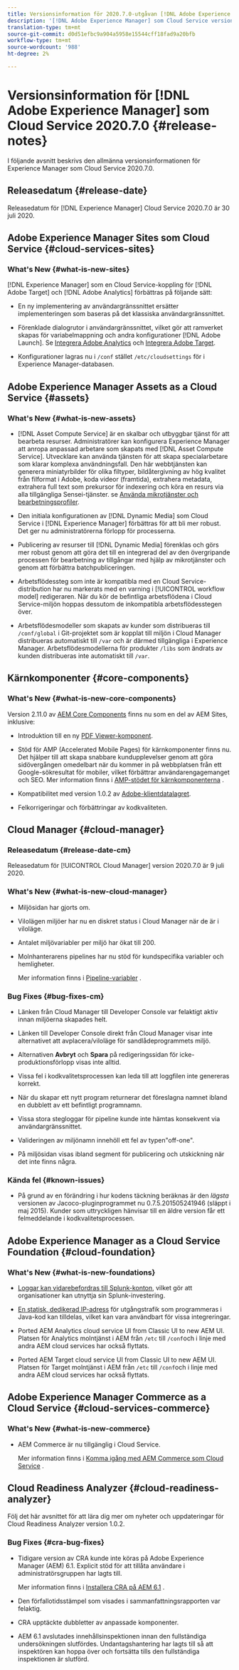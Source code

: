 ```yaml
---
title: Versionsinformation för 2020.7.0-utgåvan [!DNL Adobe Experience Manager] av en Cloud Service.
description: '[!DNL Adobe Experience Manager] som Cloud Service versionsinformation för 2020.7.0.'
translation-type: tm+mt
source-git-commit: d0d51efbc9a904a5958e15544cff18fad9a20bfb
workflow-type: tm+mt
source-wordcount: '988'
ht-degree: 2%

---
```



# Versionsinformation för [!DNL Adobe Experience Manager] som Cloud Service 2020.7.0 {#release-notes}

I följande avsnitt beskrivs den allmänna versionsinformationen för Experience Manager som Cloud Service 2020.7.0.

## Releasedatum {#release-date}

Releasedatum för [!DNL Experience Manager] Cloud Service 2020.7.0 är 30 juli 2020.

## Adobe Experience Manager Sites som Cloud Service {#cloud-services-sites}

### What&#39;s New {#what-is-new-sites}

[!DNL Experience Manager] som en Cloud Service-koppling för [!DNL Adobe Target] och [!DNL Adobe Analytics] förbättras på följande sätt:

* En ny implementering av användargränssnittet ersätter implementeringen som baseras på det klassiska användargränssnittet.

* Förenklade dialogrutor i användargränssnittet, vilket gör att ramverket skapas för variabelmappning och andra konfigurationer [!DNL Adobe Launch]. Se [Integrera Adobe Analytics](https://docs.adobe.com/content/help/en/experience-manager-cloud-service/sites/integrations/integrating-adobe-analytics.html) och [Integrera Adobe Target](https://docs.adobe.com/content/help/en/experience-manager-cloud-service/sites/integrations/integrating-adobe-target.html).

* Konfigurationer lagras nu i `/conf` stället `/etc/cloudsettings` för i Experience Manager-databasen.

## Adobe Experience Manager Assets as a Cloud Service {#assets}

### What&#39;s New {#what-is-new-assets}

* [!DNL Asset Compute Service] är en skalbar och utbyggbar tjänst för att bearbeta resurser. Administratörer kan konfigurera Experience Manager att anropa anpassad arbetare som skapats med [!DNL Asset Compute Service]. Utvecklare kan använda tjänsten för att skapa specialarbetare som klarar komplexa användningsfall. Den här webbtjänsten kan generera miniatyrbilder för olika filtyper, bildåtergivning av hög kvalitet från filformat i Adobe, koda videor (framtida), extrahera metadata, extrahera full text som prekursor för indexering och köra en resurs via alla tillgängliga Sensei-tjänster. se [Använda mikrotjänster och bearbetningsprofiler](/help/assets/asset-microservices-configure-and-use.md).

* Den initiala konfigurationen av [!DNL Dynamic Media] som Cloud Service i [!DNL Experience Manager] förbättras för att bli mer robust. Det ger nu administratörerna förlopp för processerna.

* Publicering av resurser till [!DNL Dynamic Media] förenklas och görs mer robust genom att göra det till en integrerad del av den övergripande processen för bearbetning av tillgångar med hjälp av mikrotjänster och genom att förbättra batchpubliceringen.

* Arbetsflödessteg som inte är kompatibla med en Cloud Service-distribution har nu markerats med en varning i [!UICONTROL workflow model] redigeraren. När du kör de befintliga arbetsflödena i Cloud Service-miljön hoppas dessutom de inkompatibla arbetsflödesstegen över.

* Arbetsflödesmodeller som skapats av kunder som distribueras till `/conf/global` i Git-projektet som är kopplat till miljön i Cloud Manager distribueras automatiskt till `/var` och är därmed tillgängliga i Experience Manager. Arbetsflödesmodellerna för produkter `/libs` som ändrats av kunden distribueras inte automatiskt till `/var`.

## Kärnkomponenter {#core-components}

### What&#39;s New {#what-is-new-core-components}

Version 2.11.0 av [AEM Core Components](https://docs.adobe.com/content/help/en/experience-manager-core-components/using/introduction.html) finns nu som en del av AEM Sites, inklusive:

* Introduktion till en ny [PDF Viewer-komponent](https://aemcomponents.dev/content/core-components-examples/library/page-authoring/pdf-viewer.html).

* Stöd för AMP (Accelerated Mobile Pages) för kärnkomponenter finns nu. Det hjälper till att skapa snabbare kundupplevelser genom att göra sidövergången omedelbart när du kommer in på webbplatsen från ett Google-sökresultat för mobiler, vilket förbättrar användarengagemanget och SEO.
Mer information finns i [AMP-stödet för kärnkomponenterna](https://docs.adobe.com/content/help/en/experience-manager-core-components/using/developing/amp.html) .

* Kompatibilitet med version 1.0.2 av [Adobe-klientdatalagret](https://docs.adobe.com/content/help/en/experience-manager-core-components/using/developing/data-layer/overview.html).

* Felkorrigeringar och förbättringar av kodkvaliteten.

## Cloud Manager {#cloud-manager}

### Releasedatum {#release-date-cm}

Releasedatum för [!UICONTROL Cloud Manager] version 2020.7.0 är 9 juli 2020.

### What&#39;s New {#what-is-new-cloud-manager}

* Miljösidan har gjorts om.

* Vilolägen miljöer har nu en diskret status i Cloud Manager när de är i viloläge.

* Antalet miljövariabler per miljö har ökat till 200.

* Molnhanterarens pipelines har nu stöd för kundspecifika variabler och hemligheter.

   Mer information finns i [Pipeline-variabler](/help/onboarding/getting-access-to-aem-in-cloud/creating-aem-application-project.md#pipeline-variables) .

### Bug Fixes {#bug-fixes-cm}

* Länken från Cloud Manager till Developer Console var felaktigt aktiv innan miljöerna skapades helt.

* Länken till Developer Console direkt från Cloud Manager visar inte alternativet att avplacera/viloläge för sandlådeprogrammets miljö.

* Alternativen **Avbryt** och **Spara** på redigeringssidan för icke-produktionsförlopp visas inte alltid.

* Vissa fel i kodkvalitetsprocessen kan leda till att loggfilen inte genereras korrekt.

* När du skapar ett nytt program returnerar det föreslagna namnet ibland en dubblett av ett befintligt programnamn.

* Vissa stora stegloggar för pipeline kunde inte hämtas konsekvent via användargränssnittet.

* Valideringen av miljönamn innehöll ett fel av typen&quot;off-one&quot;.

* På miljösidan visas ibland segment för publicering och utskickning när det inte finns några.

### Kända fel {#known-issues}

* På grund av en förändring i hur kodens täckning beräknas är den *lägsta* versionen av Jacoco-pluginprogrammet nu 0.7.5.201505241946 (släppt i maj 2015). Kunder som uttryckligen hänvisar till en äldre version får ett felmeddelande i kodkvalitetsprocessen.

## Adobe Experience Manager as a Cloud Service Foundation {#cloud-foundation}

### What&#39;s New {#what-is-new-foundations}

* [Loggar kan vidarebefordras till Splunk-konton](/help/implementing/developing/introduction/logging.md#splunk-logs), vilket gör att organisationer kan utnyttja sin Splunk-investering.

* [En statisk, dedikerad IP-adress](/help/implementing/developing/introduction/development-guidelines.md#dedicated-egress-ip-address) för utgångstrafik som programmeras i Java-kod kan tilldelas, vilket kan vara användbart för vissa integreringar.

* Ported AEM Analytics cloud service UI from Classic UI to new AEM UI. Platsen för Analytics molntjänst i AEM från `/etc` till `/conf`och i linje med andra AEM cloud services har också flyttats.

* Ported AEM Target cloud service UI from Classic UI to new AEM UI. Platsen för Target molntjänst i AEM från `/etc` till `/conf`och i linje med andra AEM cloud services har också flyttats.

## Adobe Experience Manager Commerce as a Cloud Service {#cloud-services-commerce}

### What&#39;s New {#what-is-new-commerce}

* AEM Commerce är nu tillgänglig i Cloud Service.

   Mer information finns i [Komma igång med AEM Commerce som Cloud Service](https://docs.adobe.com/content/help/en/experience-manager-cloud-service/commerce/getting-started.html) .

## Cloud Readiness Analyzer {#cloud-readiness-analyzer}

Följ det här avsnittet för att lära dig mer om nyheter och uppdateringar för Cloud Readiness Analyzer version 1.0.2.

### Bug Fixes {#cra-bug-fixes}

* Tidigare version av CRA kunde inte köras på Adobe Experience Manager (AEM) 6.1. Explicit stöd för att tillåta användare i administratörsgruppen har lagts till.

   Mer information finns i [Installera CRA på AEM 6.1](https://docs.adobe.com/content/help/en/experience-manager-cloud-service/moving/cloud-migration/cloud-readiness-analyzer/using-cloud-readiness-analyzer.html#installing-on-aem61) .

* Den förfallotidsstämpel som visades i sammanfattningsrapporten var felaktig.

* CRA upptäckte dubbletter av anpassade komponenter.

* AEM 6.1 avslutades innehållsinspektionen innan den fullständiga undersökningen slutfördes. Undantagshantering har lagts till så att inspektören kan hoppa över och fortsätta tills den fullständiga inspektionen är slutförd.
